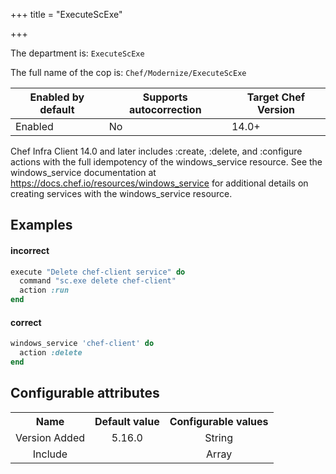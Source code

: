 +++
title = "ExecuteScExe"

+++

<!-- This content is automatically generated. See https://github.com/chef/chef-web-docs/blob/main/generated/README.md -->

The department is: `ExecuteScExe`

The full name of the cop is: `Chef/Modernize/ExecuteScExe`

| Enabled by default | Supports autocorrection | Target Chef Version |
| --- | --- | --- |
| Enabled | No | 14.0+ |

Chef Infra Client 14.0 and later includes :create, :delete, and :configure actions with the full idempotency of the windows_service resource. See the windows_service documentation at https://docs.chef.io/resources/windows_service for additional details on creating services with the windows_service resource.

## Examples


#### incorrect

```ruby
execute "Delete chef-client service" do
  command "sc.exe delete chef-client"
  action :run
end
```

#### correct

```ruby
windows_service 'chef-client' do
  action :delete
end
```

## Configurable attributes

<table>
<tbody><tr>
<th>Name</th>
<th>Default value</th>
<th>Configurable values</th>
</tr>
<tr>
<td style="text-align:center">Version Added</td>
<td style="text-align:center">5.16.0</td>
<td style="text-align:center">String</td>
</tr>
<tr><td style="text-align:center">Include</td>
<td style="text-align:center"><ul>
</ul>
</td>
<td style="text-align:center">Array</td>
</tr></tbody></table>
